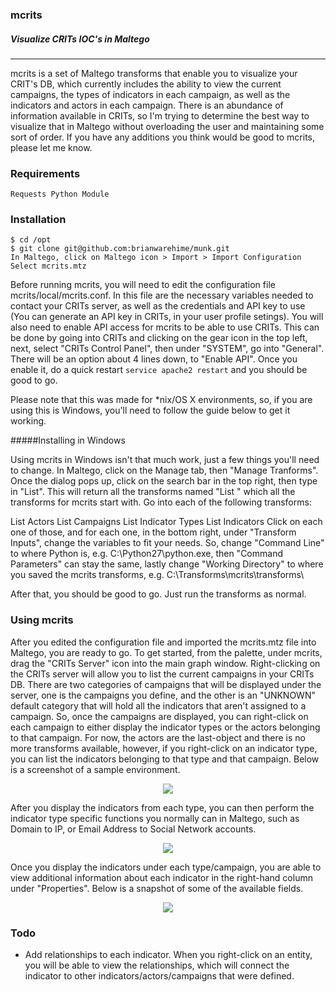 ### mcrits
##### Visualize CRITs IOC's in Maltego
-------------------------------------------------

mcrits is a set of Maltego transforms that enable you to visualize your CRIT's DB, which currently includes the ability to view the current campaigns, the types of indicators in each campaign, as well as the indicators and actors in each campaign. There is an abundance of information available in CRITs, so I'm trying to determine the best way to visualize that in Maltego without overloading the user and maintaining some sort of order. If you have any additions you think would be good to mcrits, please let me know.

### Requirements

```
Requests Python Module
```

### Installation

```
$ cd /opt
$ git clone git@github.com:brianwarehime/munk.git
In Maltego, click on Maltego icon > Import > Import Configuration
Select mcrits.mtz
```

Before running mcrits, you will need to edit the configuration file mcrits/local/mcrits.conf. In this file are the necessary variables needed to contact your CRITs server, as well as the credentials and API key to use (You can generate an API key in CRITs, in your user profile setings). You will also need to enable API access for mcrits to be able to use CRITs. This can be done by going into CRITs and clicking on the gear icon in the top left, next, select "CRITs Control Panel", then under "SYSTEM", go into "General". There will be an option about 4 lines down, to "Enable API". Once you enable it, do a quick restart ```service apache2 restart``` and you should be good to go.

Please note that this was made for *nix/OS X environments, so, if you are using this is Windows, you'll need to follow the guide below to get it working.

#####Installing in Windows

Using mcrits in Windows isn't that much work, just a few things you'll need to change. In Maltego, click on the Manage tab, then "Manage Tranforms". Once the dialog pops up, click on the search bar in the top right, then type in "List". This will return all the transforms named "List " which all the transforms for mcrits start with. Go into each of the following transforms:

List Actors
List Campaigns
List Indicator Types
List Indicators
Click on each one of those, and for each one, in the bottom right, under "Transform Inputs", change the variables to fit your needs. So, change "Command Line" to where Python is, e.g. C:\Python27\python.exe, then "Command Parameters" can stay the same, lastly change "Working Directory" to where you saved the mcrits transforms, e.g. C:\Transforms\mcrits\transforms\

After that, you should be good to go. Just run the transforms as normal.

### Using mcrits

After you edited the configuration file and imported the mcrits.mtz file into Maltego, you are ready to go. To get started, from the palette, under mcrits, drag the "CRITs Server" icon into the main graph window. Right-clicking on the CRITs server will allow you to list the current campaigns in your CRITs DB. There are two categories of campaigns that will be displayed under the server, one is the campaigns you define, and the other is an "UNKNOWN" default category that will hold all the indicators that aren't assigned to a campaign. So, once the campaigns are displayed, you can right-click on each campaign to either display the indicator types or the actors belonging to that campaign. For now, the actors are the last-object and there is no more transforms available, however, if you right-click on an indicator type, you can list the indicators belonging to that type and that campaign. Below is a screenshot of a sample environment.

<p align="center">
<img src="http://f.cl.ly/items/1Y241U0Z1W2R2W2a0u46/Screen%20Shot%202014-11-18%20at%204.32.11%20PM.png"></p>

After you display the indicators from each type, you can then perform the indicator type specific functions you normally can in Maltego, such as Domain to IP, or Email Address to Social Network accounts.

<p align="center">
<img src="http://f.cl.ly/items/1U351r2o2o1k081D091b/Screen%20Shot%202014-11-18%20at%204.32.31%20PM.png"></p>

Once you display the indicators under each type/campaign, you are able to view additional information about each indicator in the right-hand column under "Properties". Below is a snapshot of some of the available fields.

<p align="center">
<img src="http://cl.ly/image/0T3t041G3831/Screen%20Shot%202014-11-17%20at%205.31.37%20PM.png"></p>

### Todo

- Add relationships to each indicator. When you right-click on an entity, you will be able to view the relationships, which will connect the indicator to other indicators/actors/campaigns that were defined.

